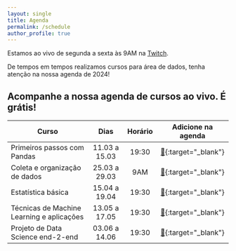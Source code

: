 ```yaml
---
layout: single
title: Agenda
permalink: /schedule
author_profile: true
---
```


Estamos ao vivo de segunda a sexta às 9AM na [Twitch](https://twitch.tv/teomewhy).

De tempos em tempos realizamos cursos para área de dados, tenha atenção na nossa agenda de 2024!

## Acompanhe a nossa agenda de cursos ao vivo. É grátis!

| Curso | Dias | Horário | Adicione na agenda |
| ----- | :--: | :-----: | :----: |
| Primeiros passos com Pandas | 11.03 a 15.03 | 19:30 | [:link:](https://calendar.google.com/calendar/event?action=TEMPLATE&tmeid=NW4wNjV0bXNocjIyMGNhNzI1YjNwbjVpb2VfMjAyNDAzMTFUMjIzMDAwWiB0ZW9AdGVvbWV3aHkub3Jn&tmsrc=teo%40teomewhy.org&scp=ALL){:target="_blank"} |
| Coleta e organização de dados | 25.03 a 29.03 | 9AM | [:link:](https://calendar.google.com/calendar/event?action=TEMPLATE&tmeid=MXYyZDJ0cHBwaHVrY2xxdmp1aGtvOWltbWJfMjAyNDAzMjVUMTIwMDAwWiB0ZW9AdGVvbWV3aHkub3Jn&tmsrc=teo%40teomewhy.org&scp=ALL){:target="_blank"} |
| Estatística básica | 15.04 a 19.04 | 19:30 | [:link:](https://calendar.google.com/calendar/event?action=TEMPLATE&tmeid=MTZib3R1YmpvZzEwdnUzMHNxMXNvajhiazdfMjAyNDA0MTVUMjIzMDAwWiB0ZW9AdGVvbWV3aHkub3Jn&tmsrc=teo%40teomewhy.org&scp=ALL){:target="_blank"} |
| Técnicas de Machine Learning e aplicações | 13.05 a 17.05 | 19:30 | [:link:](https://calendar.google.com/calendar/event?action=TEMPLATE&tmeid=NzltY24yM2piYjB1YXVvdnAxZ2RsNDUwZmNfMjAyNDA1MTNUMjIxNTAwWiB0ZW9AdGVvbWV3aHkub3Jn&tmsrc=teo%40teomewhy.org&scp=ALL){:target="_blank"} |
| Projeto de Data Science end-2-end | 03.06 a 14.06 | 19:30 | [:link:](https://calendar.google.com/calendar/event?action=TEMPLATE&tmeid=NWVrdGU3N3BrNTlzcjZoMXZ1N3RoanJtdjhfMjAyNDA2MDNUMjIzMDAwWiB0ZW9AdGVvbWV3aHkub3Jn&tmsrc=teo%40teomewhy.org&scp=ALL){:target="_blank"} |
